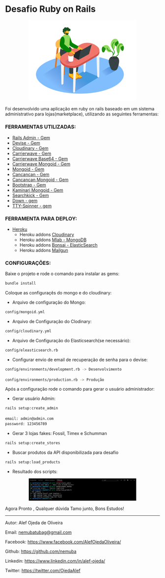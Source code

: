 # Desafio Ruby on Rails

<p align="center">
  <img src="https://github.com/nemuba/desafio-ruby-on-rails/blob/master/focused_working_isometric.png" width="350" title="hover text" />
</p>

Foi desenvolvido uma aplicação em ruby on rails baseado em um sistema administrativo para lojas(marketplace),
utilizando as seguintes ferramentas:

### FERRAMENTAS UTILIZADAS:

* [Rails Admin - Gem](https://github.com/sferik/rails_admin)
* [Devise - Gem](https://github.com/heartcombo/devise)
* [Cloudinary - Gem](https://github.com/cloudinary/cloudinary_gem)
* [Carrierwave - Gem](https://github.com/carrierwaveuploader/carrierwave)
* [Carrierwave Base64 - Gem](https://github.com/y9v/carrierwave-base64)
* [Carrierwave Mongoid - Gem](https://github.com/carrierwaveuploader/carrierwave-mongoid)
* [Mongoid - Gem](https://github.com/mongodb/mongoid)
* [Cancancan - Gem](https://github.com/CanCanCommunity/cancancan)
* [Cancancan Mongoid - Gem](https://github.com/CanCanCommunity/cancancan-mongoid)
* [Bootstrap - Gem](https://github.com/twbs/bootstrap-rubygem)
* [Kaminari Mongoid - Gem](https://github.com/kaminari/kaminari-mongoid)
* [Searchkick - Gem](https://github.com/ankane/searchkick)
* [Down - gem](https://github.com/janko/down)
* [TTY-Spinner - gem](https://github.com/piotrmurach/tty-spinner)

### FERRAMENTA PARA DEPLOY:
* [Heroku](https://www.heroku.com/)
  - Heroku addons [Cloudinary](https://elements.heroku.com/addons/cloudinary)
  - Heroku addons [Mlab - MongoDB](https://elements.heroku.com/addons/mongolab)
  - Heroku addons [Bonsai - ElasticSearch](https://elements.heroku.com/addons/bonsai)
  - Heroku addons [Mailgun](https://elements.heroku.com/addons/mailgun)

### CONFIGURAÇÕES:

Baixe o projeto e rode o comando para instalar as gems:

```sh
bundle install
```

Coloque as configuraçẽs do mongo e do cloudinary:

* Arquivo de configuração do Mongo:
```sh
config/mongoid.yml
```

* Arquivo de Configuração do Clodinary:
```sh
config/cloudinary.yml
```

* Arquivo de Configuração do Elasticsearch(se necessário):
```sh
config/eleasticsearch.rb
```

* Configurar envio de email de recuperação de senha para o devise:
```sh
config/environments/development.rb -> Desenvolvimento

config/environments/production.rb -> Produção
```

Após a configuração rode o comando para gerar o usuário administrador:

* Gerar usuário Admin:
```sh
rails setup:create_admin

email: admin@admin.com
password: 123456789
```

* Gerar 3 lojas fakes: Fossil, Timex e Schumman

```sh
rails setup:create_stores
```

* Buscar produtos da API disponibilizada para desafio

```sh
rails setup:load_products
```

* Resultado dos scripts:


<p align="center">
  <img src="https://github.com/nemuba/desafio-ruby-on-rails/blob/master/tasks.png" width="350" title="hover text" />
</p>

Agora Pronto , Qualquer dúvida Tamo junto, Bons Estudos!

-----------------------------------------------------------

Autor: Alef Ojeda de Oliveira

Email: nemubatubag@gmail.com

Facebook: https://www.facebook.com/AlefOjedaOliveira/

Github: https://github.com/nemuba

Linkedin: https://www.linkedin.com/in/alef-ojeda/

Twitter: https://twitter.com/OjedaAlef
